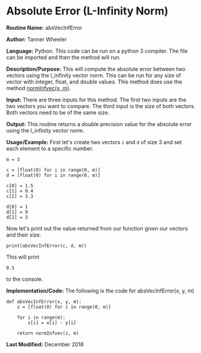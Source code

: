 # Absolute Error (L-Infinity Norm)

**Routine Name:** absVecInfError

**Author:** Tanner Wheeler

**Language:** Python. This code can be run on a python 3 compiler. The file can be imported and then the method will run.

**Description/Purpose:** This will compute the absolute error between two vectors using the l_infinity vector norm.  This can be run for any size of vector with integer, float, and double values.  This method does use the method [normInfvec(x, m)](https://tannerwheeler.github.io/math4610/softwareManual/hw3/linfnorm).

**Input:** There are three inputs for this method. The first two inputs are the two vectors you want to compare.  The third input is the size of both vectors.  Both vectors need to be of the same size.

**Output:** This routine returns a double precision value for the absolute error using the l_infinity vector norm.

**Usage/Example:**
First let's create two vectors `c` and `d` of size 3 and set each element to a specific number.
```
m = 3

c = [float(0) for i in range(0, m)]
d = [float(0) for i in range(0, m)]

c[0] = 1.5
c[1] = 9.4
c[2] = 3.3

d[0] = 1
d[1] = 9
d[2] = 3
```
Now let's print out the value returned from our function given our vectors and their size.
```
print(absVecInfError(c, d, m))
```
This will print
```
0.5
```
to the console.


**Implementation/Code:** The following is the code for absVecInfError(x, y, m)
```
def absVecInfError(x, y, m):
    z = [float(0) for i in range(0, m)]
    
    for i in range(m):
        z[i] = x[i] - y[i]
    
    return normInfvec(z, m)
```

**Last Modified:** December 2018
